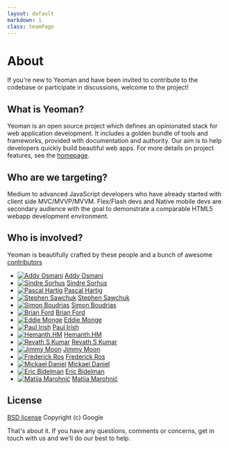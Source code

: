 ```yaml
---
layout: default
markdown: 1
class: teamPage
---
```


# About

If you're new to Yeoman and have been invited to contribute to the codebase or participate in discussions, welcome to the project!

## What is Yeoman?

Yeoman is an open source project which defines an opinionated stack for web application development. It includes a golden bundle of tools and frameworks, provided with documentation and authority. Our aim is to help developers quickly build beautiful web apps. For more details on project features, see the [homepage](/).

## Who are we targeting?

Medium to advanced JavaScript developers who have already started with client side MVC/MVVP/MVVM. Flex/Flash devs and Native mobile devs are secondary audience with the goal to demonstrate a comparable HTML5 webapp development environment.

## Who is involved?

Yeoman is beautifully crafted by these people and a bunch of awesome [contributors](https://github.com/yeoman/yeoman/graphs/contributors)

* [![Addy Osmani](http://gravatar.com/avatar/96270e4c3e5e9806cf7245475c00b275?s=144)](http://addyosmani.com) [Addy Osmani](http://addyosmani.com)
* [![Sindre Sorhus](http://gravatar.com/avatar/d36a92237c75c5337c17b60d90686bf9?s=144)](http://sindresorhus.com) [Sindre Sorhus](http://sindresorhus.com)
* [![Pascal Hartig](http://gravatar.com/avatar/be451fcdbf0e5ff07f23ed16cb5c90a3?s=144)](http://passy.me) [Pascal Hartig](http://passy.me)
* [![Stephen Sawchuk](http://gravatar.com/avatar/098cfe2d360e77c3229f2cd5298354c4?s=144)](https://github.com/stephenplusplus) [Stephen Sawchuk](https://github.com/stephenplusplus)
* [![Simon Boudrias](http://gravatar.com/avatar/368346708a485060d31f77677a21d2a5?s=144)](https://github.com/SBoudrias) [Simon Boudrias](https://github.com/SBoudrias)
* [![Brian Ford](http://gravatar.com/avatar/721cc7667947af96cc416729fc497107?s=144)](http://briantford.com) [Brian Ford](http://briantford.com)
* [![Eddie Monge](https://s.gravatar.com/avatar/08a01ffbfa6e039295208f023dec0dae?s=144)](http://eddiemonge.com) [Eddie Monge](http://eddiemonge.com)
* [![Paul Irish](http://gravatar.com/avatar/ffe68d6f71b225f7661d33f2a8908281?s=144)](http://paulirish.com) [Paul Irish](http://paulirish.com)
* [![Hemanth.HM](https://s.gravatar.com/avatar/d32a6bf2b43bf62a7212f0c793d76319?s=144)](http://h3manth.com) [Hemanth.HM](http://h3manth.com)
* [![Revath S Kumar](https://s.gravatar.com/avatar/fb7edc7cc7a53c903af74d07dcecf9dc?s=144)](http://blog.revathskumar.com) [Revath S Kumar](http://blog.revathskumar.com)
* [![Jimmy Moon](https://1.gravatar.com/avatar/687ac25540fe35fcb5e828f75c4a6079?s=144)](http://ragingwind.org) [Jimmy Moon](http://ragingwind.org)
* [![Frederick Ros](http://gravatar.com/avatar/4605de69c4c3af3f48b8e829206cd4c2?s=144)](https://github.com/sleeper) [Frederick Ros](https://github.com/sleeper)
* [![Mickael Daniel](http://gravatar.com/avatar/a23615915f0baf096b94cc9df93fc327?s=144)](https://github.com/mklabs) [Mickael Daniel](https://github.com/mklabs)
* [![Eric Bidelman](http://gravatar.com/avatar/e7948aac7c52b26470be80311873a398?s=144)](http://ericbidelman.com) [Eric Bidelman](http://ericbidelman.com)
* [![Matija Marohnić](http://gravatar.com/avatar/6d95827ad2de5f374947b02983d4c85b?s=144)](https://github.com/silvenon) [Matija Marohnić](https://github.com/silvenon)


## License

[BSD license](http://opensource.org/licenses/bsd-license.php)
Copyright (c) Google

That's about it. If you have any questions, comments or concerns, get in touch with us and we'll do our best to help.
